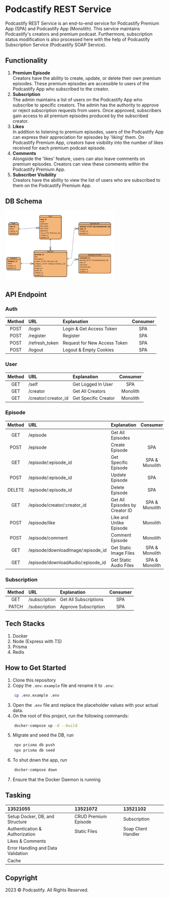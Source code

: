 # Podcastify REST Service

Podcastify REST Service is an end-to-end service for Podcastify Premium App (SPA) and Podcastify App (Monolith). This service maintains Podcastify's creators and premium podcast. Furthermore, subscription status modification is also processed here with the help of Podcastify Subscription Service (Podcastify SOAP Service).

## Functionality
1. <b>Premium Episode</b> </br> Creators have the ability to create, update, or delete their own premium episodes. These premium episodes are accessible to users of the Podcastify App who subscribed to the creator.
2. <b>Subscription</b> </br> The admin maintains a list of users on the Podcastify App who subscribe to specific creators. The admin has the authority to approve or reject subscription requests from users. Once approved, subscribers gain access to all premium episodes produced by the subscribed creator.
3. <b>Likes</b> </br> In addition to listening to premium episodes, users of the Podcastify App can express their appreciation for episodes by 'liking' them. On Podcastify Premium App, creators have visibility into the number of likes received for each premium podcast episode.
4. <b>Comments</b> </br> Alongside the 'likes' feature, users can also leave comments on premium episodes. Creators can view these comments within the Podcastify Premium App.
5. <b>Subscriber Visibility</b> </br> Creators have the ability to view the list of users who are subscribed to them on the Podcastify Premium App.

## DB Schema
<img src="readme/rest_erd.png" width=350>

## API Endpoint
### Auth
|Method| URL | Explanation | Consumer |
|:--:|:--|:--|:--:|
| POST | /login | Login & Get Access Token | SPA |
| POST | /register | Register | SPA |
| POST | /refresh_token | Request for New Access Token | SPA |
| POST | /logout | Logout & Empty Cookies | SPA |

### User
|Method| URL | Explanation | Consumer |
|:--:|:--|:--|:--:|
| GET | /self | Get Logged In User | SPA |
| GET | /creator | Get All Creators | Monolith |
| GET | /creator/:creator_id | Get Specific Creator | Monolith |

### Episode
|Method| URL | Explanation | Consumer |
|:--:|:--|:--|:--:|
| GET | /episode | Get All Episodes |  |
| POST | /episode | Create Episode | SPA |
| GET | /episode/:episode_id | Get Specific Episode | SPA & Monolith |
| POST | /episode/:episode_id | Update Episode | SPA |
| DELETE | /episode/:episode_id | Delete Episode | SPA |
| GET | /episode/creator/:creator_id | Get All Episodes by Creator ID | SPA & Monolith |
| POST | /episode/like | Like and Unlike Episode | Monolith |
| POST | /episode/comment | Comment Episode | Monolith |
| GET | /episode/downloadImage/:episode_id | Get Static Image Files | SPA & Monolith |
| GET | /episode/downloadAudio/:episode_id | Get Static Audio Files | SPA & Monolith |

### Subscription
|Method| URL | Explanation | Consumer |
|:--:|:--|:--|:--:|
| GET | /subscription | Get All Subscriptions | SPA |
| PATCH | /subscription | Approve Subscription | SPA | 

## Tech Stacks  
1. Docker
2. Node (Express with TS)
3. Prisma
4. Redis

## How to Get Started
1. Clone this repository
2. Copy the `.env.example` file and rename it to `.env`:
```bash
    cp .env.example .env
```
3. Open the `.env` file and replace the placeholder values with your actual data.
4. On the root of this project, run the following commands:
```bash
    docker-compose up -d --build
```
5. Migrate and seed the DB, run
```bash
    npx prisma db push
    npx prisma db seed
```
6. To shut down the app, run
```bash
    docker-compose down
```
7. Ensure that the Docker Daemon is running

## Tasking
| 13521055                            | 13521072               | 13521102                   |
| :---------------------------------- | :--------------------- | :------------------------- |
| Setup Docker, DB, and Structure     | CRUD Premium Episode   | Subscription               |
| Authentication & Authorization      | Static Files           | Soap Client Handler        |
| Likes & Comments                    |                        |                            |
| Error Handling and Data Validation  |                        |                            |
| Cache                               |                        |                            |

## Copyright
2023 © Podcastify. All Rights Reserved.
